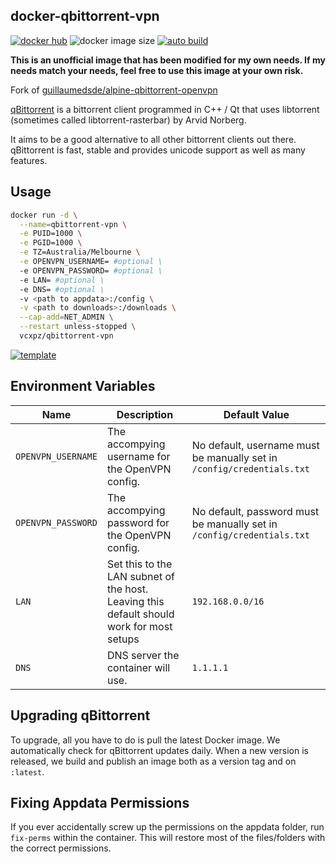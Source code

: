 ## docker-qbittorrent-vpn

[![docker hub](https://img.shields.io/badge/docker_hub-link-blue?style=for-the-badge&logo=docker)](https://hub.docker.com/r/vcxpz/qbittorrent-vpn) ![docker image size](https://img.shields.io/docker/image-size/vcxpz/qbittorrent-vpn?style=for-the-badge&logo=docker) [![auto build](https://img.shields.io/badge/docker_builds-automated-blue?style=for-the-badge&logo=docker?color=d1aa67)](https://github.com/hydazz/docker-qbittorrent-vpn/actions?query=workflow%3A"Auto+Builder+CI")

**This is an unofficial image that has been modified for my own needs. If my needs match your needs, feel free to use this image at your own risk.**

Fork of [guillaumedsde/alpine-qbittorrent-openvpn](https://github.com/guillaumedsde/alpine-qbittorrent-openvpn)

[qBittorrent](https://www.qbittorrent.org/) is a bittorrent client programmed in C++ / Qt that uses libtorrent (sometimes called libtorrent-rasterbar) by Arvid Norberg.

It aims to be a good alternative to all other bittorrent clients out there. qBittorrent is fast, stable and provides unicode support as well as many features.

## Usage

```bash
docker run -d \
  --name=qbittorrent-vpn \
  -e PUID=1000 \
  -e PGID=1000 \
  -e TZ=Australia/Melbourne \
  -e OPENVPN_USERNAME= #optional \
  -e OPENVPN_PASSWORD= #optional \
  -e LAN= #optional \
  -e DNS= #optional \
  -v <path to appdata>:/config \
  -v <path to downloads>:/downloads \
  --cap-add=NET_ADMIN \
  --restart unless-stopped \
  vcxpz/qbittorrent-vpn
```

[![template](https://img.shields.io/badge/unraid_template-ff8c2f?style=for-the-badge&logo=docker?color=d1aa67)](https://github.com/hydazz/docker-templates/blob/main/hydaz/qbittorrent.xml)

## Environment Variables

Name               | Description                                                                              | Default Value
------------------ | ---------------------------------------------------------------------------------------- | ----------------------------------------------------------------------
`OPENVPN_USERNAME` | The accompying username for the OpenVPN config.                                          | No default, username must be manually set in `/config/credentials.txt`
`OPENVPN_PASSWORD` | The accompying password for the OpenVPN config.                                          | No default, password must be manually set in `/config/credentials.txt`
`LAN`              | Set this to the LAN subnet of the host. Leaving this default should work for most setups | `192.168.0.0/16`
`DNS`              | DNS server the container will use.                                                       | `1.1.1.1`

## Upgrading qBittorrent

To upgrade, all you have to do is pull the latest Docker image. We automatically check for qBittorrent updates daily. When a new version is released, we build and publish an image both as a version tag and on `:latest`.

## Fixing Appdata Permissions

If you ever accidentally screw up the permissions on the appdata folder, run `fix-perms` within the container. This will restore most of the files/folders with the correct permissions.
